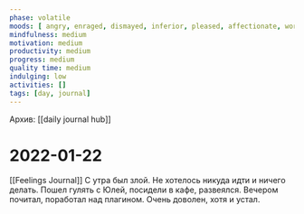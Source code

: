 ```yaml
---
phase: volatile
moods: [ angry, enraged, dismayed, inferior, pleased, affectionate, worried, hopeful, optimistic,]
mindfulness: medium
motivation: medium
productivity: medium
progress: medium
quality time: medium
indulging: low
activities: []
tags: [day, journal]
---
```

Архив: [[daily journal hub]]
# 2022-01-22
[[Feelings Journal]] С утра был злой. Не хотелось никуда идти и ничего делать.
Пошел гулять с Юлей, посидели в кафе, развеялся.
Вечером почитал, поработал над плагином. Очень доволен, хотя и устал.